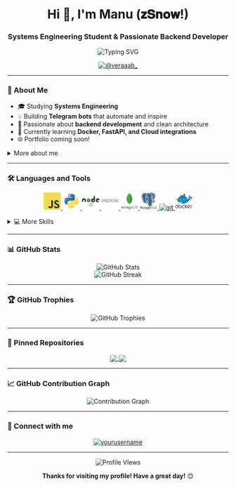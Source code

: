 <h1 align="center">Hi 👋, I'm Manu (𝐳𝐒𝐧𝐨𝐰!)</h1>
<h3 align="center">Systems Engineering Student & Passionate Backend Developer</h3>

<p align="center">
  <img src="https://readme-typing-svg.herokuapp.com?font=Fira+Code&pause=1000&color=F75C7E&center=true&vCenter=true&width=435&lines=Engineering+Student+by+Day;Backend+Dev+by+Night;Telegram+Bot+Artisan;Always+Learning%2C+Always+Building" alt="Typing SVG" />
</p>

<p align="center">
  <a href="https://Instagram.com/veraaab_" target="blank">
    <img src="https://img.shields.io/twitter/follow/veraaab_?logo=instagram&style=for-the-badge" alt="@veraaab_" />
  </a>
</p>

---

### 🚀 About Me

- 🎓 Studying **Systems Engineering**
- 💡 Building **Telegram bots** that automate and inspire
- 🔧 Passionate about **backend development** and clean architecture
- 🌱 Currently learning **Docker, FastAPI, and Cloud integrations**
- 🌐 Portfolio coming soon!

<details>
<summary>More about me</summary>
<br>
I’m someone who loves solving problems with code. From smart Telegram bots to robust APIs, I build tools that are practical and fun.
Outside of tech, I enjoy diving into music production and digital art — always finding ways to blend logic with creativity.
</details>

---

### 🛠️ Languages and Tools

<p align="center">
  <a href="https://developer.mozilla.org/en-US/docs/Web/JavaScript" target="_blank" rel="noreferrer">
    <img src="https://raw.githubusercontent.com/devicons/devicon/master/icons/javascript/javascript-original.svg" alt="javascript" width="40" height="40"/>
  </a>
  <a href="https://www.python.org" target="_blank" rel="noreferrer">
    <img src="https://raw.githubusercontent.com/devicons/devicon/master/icons/python/python-original.svg" alt="python" width="40" height="40"/>
  </a>
  <a href="https://nodejs.org" target="_blank" rel="noreferrer">
    <img src="https://raw.githubusercontent.com/devicons/devicon/master/icons/nodejs/nodejs-original-wordmark.svg" alt="nodejs" width="40" height="40"/>
  </a>
  <a href="https://expressjs.com" target="_blank" rel="noreferrer">
    <img src="https://raw.githubusercontent.com/devicons/devicon/master/icons/express/express-original-wordmark.svg" alt="express" width="40" height="40"/>
  </a>
  <a href="https://www.mongodb.com/" target="_blank" rel="noreferrer">
    <img src="https://raw.githubusercontent.com/devicons/devicon/master/icons/mongodb/mongodb-original-wordmark.svg" alt="mongodb" width="40" height="40"/>
  </a>
  <a href="https://www.postgresql.org" target="_blank" rel="noreferrer">
    <img src="https://raw.githubusercontent.com/devicons/devicon/master/icons/postgresql/postgresql-original-wordmark.svg" alt="postgresql" width="40" height="40"/>
  </a>
  <a href="https://git-scm.com/" target="_blank" rel="noreferrer">
    <img src="https://www.vectorlogo.zone/logos/git-scm/git-scm-icon.svg" alt="git" width="40" height="40"/>
  </a>
  <a href="https://www.docker.com/" target="_blank" rel="noreferrer">
    <img src="https://raw.githubusercontent.com/devicons/devicon/master/icons/docker/docker-original-wordmark.svg" alt="docker" width="40" height="40"/>
  </a>
</p>

<details>
<summary>💻 More Skills</summary>
<br>

<h4>Backend</h4>

```
- Node.js
- Express.js
- Python
- API Development
- Telegram Bot API
```

<h4>Databases</h4>

```
- MongoDB
- PostgreSQL
- MySQL
- Redis
```

<h4>DevOps</h4>

```
- Git
- Docker
- CI/CD
- Linux
```

</details>

---

### 📊 GitHub Stats

<div align="center">
  <img src="https://github-readme-stats.vercel.app/api?username=zSnowww&show_icons=true&theme=radical" alt="GitHub Stats" />
</div>

<div align="center">
  <img src="https://streak-stats.demolab.com?user=zsnowww&hide_total_contributions=true&hide_current_streak=true&hide_longest_streak=true" alt="GitHub Streak" />
</div>

---

### 🏆 GitHub Trophies

<div align="center">
  <img src="https://github-profile-trophy.vercel.app/?username=zSnowww&theme=radical&no-frame=false&no-bg=true&margin-w=4" alt="GitHub Trophies" />
</div>

---

### 📌 Pinned Repositories

<div align="center">
  <a href="https://github.com/zSnowww/Ye-Quotes">
    <img align="center" src="https://github-readme-stats.vercel.app/api/pin/?username=zSnowww&repo=Ye-Quotes&theme=radical" />
  </a>
  <a href="https://github.com/zSnowww/FirstDataV1   ">
    <img align="center" src="https://github-readme-stats.vercel.app/api/pin/?username=zSnowww&repo=FirstDataV1&theme=radical" />
  </a>
</div>

---

### 📈 GitHub Contribution Graph

<div align="center">
  <img src="https://github-profile-summary-cards.vercel.app/api/cards/profile-details?username=zSnowww&theme=radical" alt="Contribution Graph" />
</div>

---

### 🤝 Connect with me

<p align="center">
  <a href="https://t.me/zSnoww" target="blank">
    <img align="center" src="https://upload.wikimedia.org/wikipedia/commons/8/82/Telegram_logo.svg" alt="yourusername" height="30" width="40" />
  </a>
</p>

---

<div align="center">
  <p align="center"><img src="https://profile-counter.glitch.me/{zSnowww}/count.svg" alt="Profile VIews" /></p>
</div>

<div align="center">
  
  **Thanks for visiting my profile! Have a great day!** 😊
  
</div>
